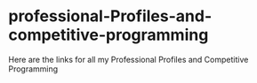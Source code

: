 # professional-Profiles-and-competitive-programming
Here are the links for all my Professional Profiles and Competitive Programming
